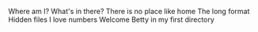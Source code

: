 Where am I?
What's in there?
There is no place like home
The long format
Hidden files
I love numbers
Welcome
Betty in my first directory

